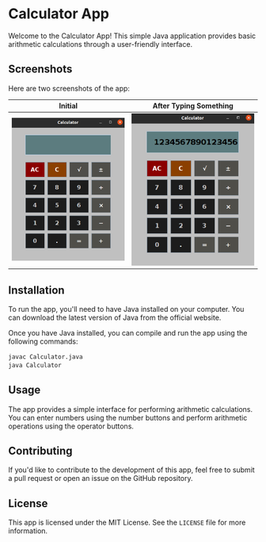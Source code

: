 # Calculator App

Welcome to the Calculator App! This simple Java application provides basic arithmetic calculations through a user-friendly interface.

## Screenshots

Here are two screenshots of the app:

| Initial | After Typing Something |
|---------|-----------------------|
| ![Initial](/img/initial.png) | ![After Typing Something](/img/full.png) |

## Installation

To run the app, you'll need to have Java installed on your computer. You can download the latest version of Java from the official website.

Once you have Java installed, you can compile and run the app using the following commands:
```bash
javac Calculator.java
java Calculator
```

## Usage

The app provides a simple interface for performing arithmetic calculations. You can enter numbers using the number buttons and perform arithmetic operations using the operator buttons.

## Contributing

If you'd like to contribute to the development of this app, feel free to submit a pull request or open an issue on the GitHub repository.

## License

This app is licensed under the MIT License. See the `LICENSE` file for more information.


